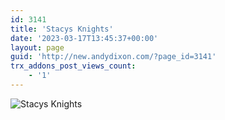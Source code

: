 ```yaml
---
id: 3141
title: 'Stacys Knights'
date: '2023-03-17T13:45:37+00:00'
layout: page
guid: 'http://new.andydixon.com/?page_id=3141'
trx_addons_post_views_count:
    - '1'
---
```


![Stacys Knights](https://i0.wp.com/assets.g8x2.ldn.idrivee2-23.com/posters/Stacys%20Knights%2001.jpg?w=1200&ssl=1 "Stacys Knights")